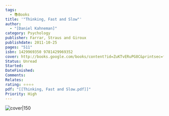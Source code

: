 ```yaml
---
tags:
  - 📚Books
title: '"Thinking, Fast and Slow"'
author:
  - "[Daniel Kahneman]"
category: Psychology
publisher: Farrar, Straus and Giroux
publishdate: 2011-10-25
pages: "511"
isbn: 1429969350 9781429969352
cover: http://books.google.com/books/content?id=ZuKTvERuPG8C&printsec=frontcover&img=1&zoom=1&edge=curl&source=gbs_api
Status: Unread
Started: 
DateFinished: 
Comments: 
Relates: 
rating: ⭐⭐⭐⭐
pdf: "[[Thinking, Fast and Slow.pdf]]"
Priority: High
---
```

![cover|150](http://books.google.com/books/content?id=ZuKTvERuPG8C&printsec=frontcover&img=1&zoom=1&edge=curl&source=gbs_api)




